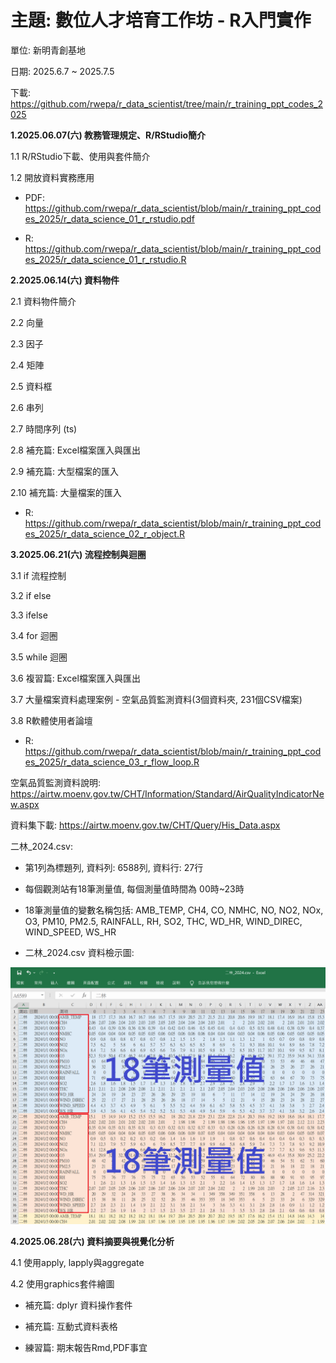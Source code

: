 # 主題: 數位人才培育工作坊 - R入門實作

單位: 新明青創基地

日期: 2025.6.7 ~ 2025.7.5

下載: https://github.com/rwepa/r_data_scientist/tree/main/r_training_ppt_codes_2025

**1.2025.06.07(六) 教務管理規定、R/RStudio簡介**

  1.1 R/RStudio下載、使用與套件簡介
  
  1.2 開放資料實務應用

  + PDF: https://github.com/rwepa/r_data_scientist/blob/main/r_training_ppt_codes_2025/r_data_science_01_r_rstudio.pdf

  + R: https://github.com/rwepa/r_data_scientist/blob/main/r_training_ppt_codes_2025/r_data_science_01_r_rstudio.R

**2.2025.06.14(六) 資料物件**

  2.1 資料物件簡介
  
  2.2 向量
  
  2.3 因子
  
  2.4 矩陣
  
  2.5 資料框
  
  2.6 串列
  
  2.7 時間序列 (ts)
  
  2.8 補充篇: Excel檔案匯入與匯出
  
  2.9 補充篇: 大型檔案的匯入
  
  2.10 補充篇: 大量檔案的匯入

  + R: https://github.com/rwepa/r_data_scientist/blob/main/r_training_ppt_codes_2025/r_data_science_02_r_object.R

**3.2025.06.21(六) 流程控制與迴圈**

  3.1 if 流程控制
  
  3.2 if else

  3.3 ifelse

  3.4 for 迴圈

  3.5 while 迴圈

  3.6 複習篇: Excel檔案匯入與匯出

  3.7 大量檔案資料處理案例 - 空氣品質監測資料(3個資料夾, 231個CSV檔案)

  3.8 R軟體使用者論壇

  + R: https://github.com/rwepa/r_data_scientist/blob/main/r_training_ppt_codes_2025/r_data_science_03_r_flow_loop.R

  空氣品質監測資料說明: https://airtw.moenv.gov.tw/CHT/Information/Standard/AirQualityIndicatorNew.aspx

  資料集下載: https://airtw.moenv.gov.tw/CHT/Query/His_Data.aspx
  
  二林_2024.csv:

  + 第1列為標題列, 資料列: 6588列, 資料行: 27行

  + 每個觀測站有18筆測量值, 每個測量值時間為 00時~23時

  + 18筆測量值的變數名稱包括: AMB_TEMP, CH4, CO, NMHC, NO, NO2, NOx, O3, PM10, PM2.5, RAINFALL, RH, SO2, THC, WD_HR, WIND_DIREC, WIND_SPEED, WS_HR

  + 二林_2024.csv 資料檢示圖:

  ![image](https://raw.githubusercontent.com/rwepa/r_data_scientist/refs/heads/main/r_training_ppt_codes_2025/images/%E4%BA%8C%E6%9E%97_2024.csv.png)

  **4.2025.06.28(六) 資料摘要與視覺化分析**

  4.1 使用apply, lapply與aggregate

  4.2 使用graphics套件繪圖

  + 補充篇: dplyr 資料操作套件

  + 補充篇: 互動式資料表格

  + 練習篇: 期末報告Rmd,PDF事宜  
